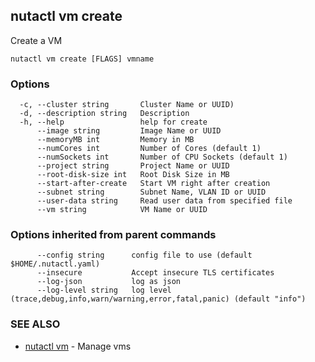 ## nutactl vm create

Create a VM

```
nutactl vm create [FLAGS] vmname
```

### Options

```
  -c, --cluster string       Cluster Name or UUID)
  -d, --description string   Description
  -h, --help                 help for create
      --image string         Image Name or UUID
      --memoryMB int         Memory in MB
      --numCores int         Number of Cores (default 1)
      --numSockets int       Number of CPU Sockets (default 1)
      --project string       Project Name or UUID
      --root-disk-size int   Root Disk Size in MB
      --start-after-create   Start VM right after creation
      --subnet string        Subnet Name, VLAN ID or UUID
      --user-data string     Read user data from specified file
      --vm string            VM Name or UUID
```

### Options inherited from parent commands

```
      --config string      config file to use (default $HOME/.nutactl.yaml)
      --insecure           Accept insecure TLS certificates
      --log-json           log as json
      --log-level string   log level (trace,debug,info,warn/warning,error,fatal,panic) (default "info")
```

### SEE ALSO

* [nutactl vm](nutactl_vm.md)	 - Manage vms

